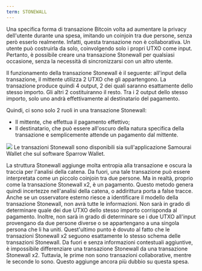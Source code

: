```yaml
---
term: STONEWALL
---
```


Una specifica forma di transazione Bitcoin volta ad aumentare la privacy dell'utente durante una spesa, imitando un coinjoin tra due persone, senza però esserlo realmente. Infatti, questa transazione non è collaborativa. Un utente può costruirla da solo, coinvolgendo solo i propri UTXO come input. Pertanto, è possibile creare una transazione Stonewall per qualsiasi occasione, senza la necessità di sincronizzarsi con un altro utente.

Il funzionamento della transazione Stonewall è il seguente: all'input della transazione, il mittente utilizza 2 UTXO che gli appartengono. La transazione produce quindi 4 output, 2 dei quali saranno esattamente dello stesso importo. Gli altri 2 costituiranno il resto. Tra i 2 output dello stesso importo, solo uno andrà effettivamente al destinatario del pagamento.

Quindi, ci sono solo 2 ruoli in una transazione Stonewall:
* Il mittente, che effettua il pagamento effettivo;
* Il destinatario, che può essere all'oscuro della natura specifica della transazione e semplicemente attende un pagamento dal mittente.

![](../../dictionnaire/assets/33.png)
Le transazioni Stonewall sono disponibili sia sull'applicazione Samourai Wallet che sul software Sparrow Wallet.

La struttura Stonewall aggiunge molta entropia alla transazione e oscura la traccia per l'analisi della catena. Da fuori, una tale transazione può essere interpretata come un piccolo coinjoin tra due persone. Ma in realtà, proprio come la transazione Stonewall x2, è un pagamento. Questo metodo genera quindi incertezze nell'analisi della catena, o addirittura porta a false tracce. Anche se un osservatore esterno riesce a identificare il modello della transazione Stonewall, non avrà tutte le informazioni. Non sarà in grado di determinare quale dei due UTXO dello stesso importo corrisponda al pagamento. Inoltre, non sarà in grado di determinare se i due UTXO all'input provengano da due persone diverse o se appartengano a una singola persona che li ha uniti. Quest'ultimo punto è dovuto al fatto che le transazioni Stonewall x2 seguono esattamente lo stesso schema delle transazioni Stonewall. Da fuori e senza informazioni contestuali aggiuntive, è impossibile differenziare una transazione Stonewall da una transazione Stonewall x2. Tuttavia, le prime non sono transazioni collaborative, mentre le seconde lo sono. Questo aggiunge ancora più dubbio su questa spesa.